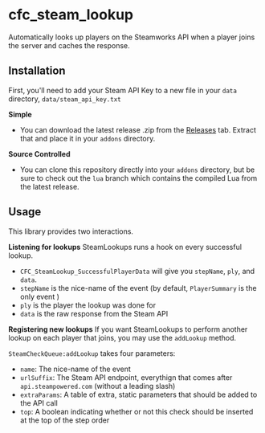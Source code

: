 # cfc_steam_lookup
Automatically looks up players on the Steamworks API when a player joins the server and caches the response.

## Installation
First, you'll need to add your Steam API Key to a new file in your `data` directory, `data/steam_api_key.txt`

**Simple**
 - You can download the latest release .zip from the [Releases]() tab. Extract that and place it in your `addons` directory.

**Source Controlled**
 - You can clone this repository directly into your `addons` directory, but be sure to check out the `lua` branch which contains the compiled Lua from the latest release.

## Usage
This library provides two interactions.

**Listening for lookups**
SteamLookups runs a hook on every successful lookup.
 - `CFC_SteamLookup_SuccessfulPlayerData` will give you `stepName`, `ply`, and `data`.
 - `stepName` is the nice-name of the event (by default, `PlayerSummary` is the only event )
 - `ply` is the player the lookup was done for
 - `data` is the raw response from the Steam API

**Registering new lookups**
If you want SteamLookups to perform another lookup on each player that joins, you may use the `addLookup` method.

`SteamCheckQueue:addLookup` takes four parameters:
 - `name`: The nice-name of the event
 - `urlSuffix`: The Steam API endpoint, everythign that comes after `api.steampowered.com` (without a leading slash)
 - `extraParams`: A table of extra, static parameters that should be added to the API call 
 - `top`: A boolean indicating whether or not this check should be inserted at the top of the step order
